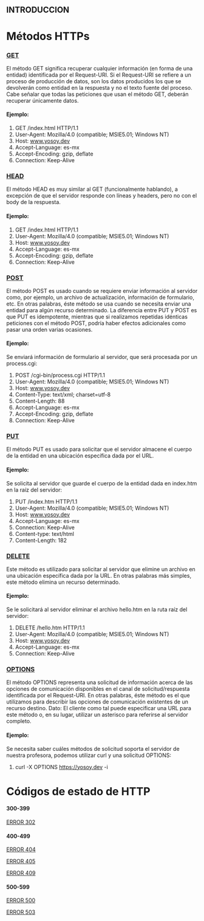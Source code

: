 ## INTRODUCCION

# Métodos HTTPs

### [GET](https://yosoy.dev/peticiones-http-get-post-put-delete-etc/)

El método GET significa recuperar cualquier información (en forma de una entidad) identificada por el Request-URI. Si el Request-URI se refiere a un proceso de producción de datos, son los datos producidos los que se devolverán como entidad en la respuesta y no el texto fuente del proceso. Cabe señalar que todas las peticiones que usan el método GET, deberán recuperar únicamente datos.

#### Ejemplo:

1. GET /index.html HTTP/1.1  
2. User-Agent: Mozilla/4.0 (compatible; MSIE5.01; Windows NT) 
3. Host: www.yosoy.dev 
4. Accept-Language: es-mx 
5. Accept-Encoding: gzip, deflate 
6. Connection: Keep-Alive 

### [HEAD](https://yosoy.dev/peticiones-http-get-post-put-delete-etc/)

El método HEAD es muy similar al GET (funcionalmente hablando), a excepción de que el servidor responde con líneas y headers, pero no con el body de la respuesta.

#### Ejemplo:

1. GET /index.html HTTP/1.1  
2. User-Agent: Mozilla/4.0 (compatible; MSIE5.01; Windows NT)
3. Host: www.yosoy.dev
4. Accept-Language: es-mx
5. Accept-Encoding: gzip, deflate
6. Connection: Keep-Alive

### [POST](https://yosoy.dev/peticiones-http-get-post-put-delete-etc/)

El método POST es usado cuando se requiere enviar información al servidor como, por ejemplo, un archivo de actualización, información de formulario, etc. En otras palabras, éste método se usa cuando se necesita enviar una entidad para algún recurso determinado. La diferencia entre PUT y POST es que PUT es idempotente, mientras que si realizamos repetidas idénticas peticiones con el método POST, podría haber efectos adicionales como pasar una orden varias ocasiones.

#### Ejemplo: 

Se enviará información de formulario al servidor, que será procesada por un process.cgi:

1. POST /cgi-bin/process.cgi HTTP/1.1
2. User-Agent: Mozilla/4.0 (compatible; MSIE5.01; Windows NT)
3. Host: www.yosoy.dev
4. Content-Type: text/xml; charset=utf-8
5. Content-Length: 88
6. Accept-Language: es-mx
7. Accept-Encoding: gzip, deflate
8. Connection: Keep-Alive


### [PUT](https://yosoy.dev/peticiones-http-get-post-put-delete-etc/)

El método PUT es usado para solicitar que el servidor almacene el cuerpo de la entidad en una ubicación específica dada por el URL.

#### Ejemplo:

Se solicita al servidor que guarde el cuerpo de la entidad dada en index.htm en la raíz del servidor:
	
1. PUT /index.htm HTTP/1.1
2. User-Agent: Mozilla/4.0 (compatible; MSIE5.01; Windows NT)
3. Host: www.yosoy.dev
4. Accept-Language: es-mx
5. Connection: Keep-Alive
6. Content-type: text/html
7. Content-Length: 182


### [DELETE](https://yosoy.dev/peticiones-http-get-post-put-delete-etc/)

Este método es utilizado para solicitar al servidor que elimine un archivo en una ubicación específica dada por la URL. En otras palabras más simples, este método elimina un recurso determinado.

#### Ejemplo: 

Se le solicitará al servidor eliminar el archivo hello.htm en la ruta raíz del servidor:
1. DELETE /hello.htm HTTP/1.1
2. User-Agent: Mozilla/4.0 (compatible; MSIE5.01; Windows NT)
3. Host: www.yosoy.dev
4. Accept-Language: es-mx
5. Connection: Keep-Alive

	
### [OPTIONS](https://yosoy.dev/peticiones-http-get-post-put-delete-etc/)

El método OPTIONS representa una solicitud de información acerca de las opciones de comunicación disponibles en el canal de solicitud/respuesta identificada por el Request-URI. En otras palabras, éste método es el que utilizamos para describir las opciones de comunicación existentes de un recurso destino. Dato: El cliente como tal puede especificar una URL para este método o, en su lugar, utilizar un asterisco para referirse al servidor completo.

#### Ejemplo: 

Se necesita saber cuáles métodos de solicitud soporta el servidor de nuestra profesora, podemos utilizar curl y una solicitud OPTIONS:

	
1. curl -X OPTIONS https://yosoy.dev -i


# Códigos de estado de HTTP

#### 300-399
[ERROR 302](https://es.stackoverflow.com/questions/211228/jax-ws-error-http-302-found-dian-colombia) 

#### 400-499
[ERROR 404](https://es.stackoverflow.com/questions/57467/error-http-404-0-no-encontrado-iis) 

[ERROR 405](https://es.stackoverflow.com/questions/28135/error-http-405-en-android) 

[ERROR 409](https://es.stackoverflow.com/questions/304271/solucionar-error-networkerror-there-was-an-error-in-the-connection-because-ht) 

#### 500-599
[ERROR 500](https://es.stackoverflow.com/questions/229916/me-sale-error-http-error-500-en-formularo-php-y-msql) 

[ERROR 503](https://es.stackoverflow.com/questions/375225/http-error-503-ubuntu-18-04-allowoverride-all) 
